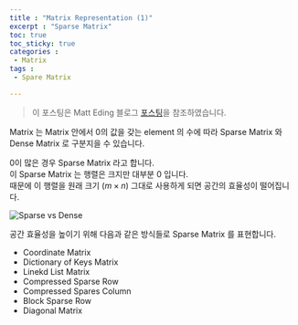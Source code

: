 ```yaml
---
title : "Matrix Representation (1)"
excerpt : "Sparse Matrix"
toc: true
toc_sticky: true
categories :	
 - Matrix
tags :
 - Spare Matrix 

---
```


> 이 포스팅은 Matt Eding 블로그 [포스팅](https://matteding.github.io/2019/04/25/sparse-matrices/#coordinate-matrix)을 참조하였습니다.

Matrix 는 Matrix 안에서 0의 값을 갖는 element 의 수에 따라 Sparse Matrix 와 Dense Matrix 로 구분지을 수 있습니다.  

0이 많은 경우 Sparse Matrix 라고 합니다.  
이 Sparse Matrix 는 행렬은 크지만 대부분 0 입니다.  
때문에 이 행렬을 원래 크기 ($m\times n$) 그대로 사용하게 되면 공간의 효율성이 떨어집니다.

![Sparse vs Dense](https://matteding.github.io/images/sparse_dense.gif)

공간 효율성을 높이기 위해 다음과 같은 방식들로 Sparse Matrix 를 표현합니다.

- Coordinate Matrix
- Dictionary of Keys Matrix
- Linekd List Matrix
- Compressed Sparse Row
- Compressed Spares Column
- Block Sparse Row
- Diagonal Matrix

